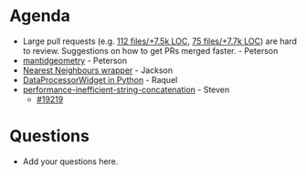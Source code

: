 Agenda
======

* Large pull requests (e.g. [112 files/+7.5k LOC](https://github.com/mantidproject/mantid/pull/18435/files), [75 files/+7.7k LOC](https://github.com/mantidproject/mantid/pull/19238/files)) are hard to review. Suggestions on how to get PRs merged faster. - Peterson
* [mantidgeometry](https://github.com/mantidproject/mantidgeometry/) - Peterson
* [Nearest Neighbours wrapper](https://github.com/mantidproject/mantid/blob/75529442aef74c50dad0b0c57e10ef080a277de5/Framework/Kernel/inc/MantidKernel/NearestNeighbours.h) - Jackson
* [DataProcessorWidget in Python](https://gist.github.com/AntonPiccardoSelg/0b5244dbb072a9f35eb9f2682bd427ec) - Raquel
* [performance-inefficient-string-concatenation](https://clang.llvm.org/extra/clang-tidy/checks/performance-inefficient-string-concatenation.html) - Steven
  - [#19219](https://github.com/mantidproject/mantid/pull/19219)
  
Questions
=========

* Add your questions here.
